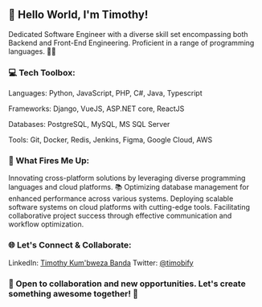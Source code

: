 ## 👋 Hello World, I'm Timothy!

Dedicated Software Engineer with a diverse skill set encompassing both Backend and Front-End Engineering. Proficient in a range of programming languages. 🌈✨

### 💻 Tech Toolbox:
Languages: Python, JavaScript, PHP, C#, Java, Typescript

Frameworks: Django, VueJS, ASP.NET core, ReactJS

Databases: PostgreSQL, MySQL, MS SQL Server

Tools: Git, Docker, Redis, Jenkins, Figma, Google Cloud, AWS

### 🚀 What Fires Me Up:
Innovating cross-platform solutions by leveraging diverse programming languages and cloud platforms. 📚
Optimizing database management for enhanced performance across various systems.
Deploying scalable software systems on cloud platforms with cutting-edge tools.
Facilitating collaborative project success through effective communication and workflow optimization.

### 🌐 Let's Connect & Collaborate:
LinkedIn: [Timothy Kum'bweza Banda](https://mw.linkedin.com/in/timothy-kum-bweza-banda-702786115)
Twitter: [@timobify](https://twitter.com/timobify)

### 🤝 Open to collaboration and new opportunities. Let's create something awesome together! 🚀

